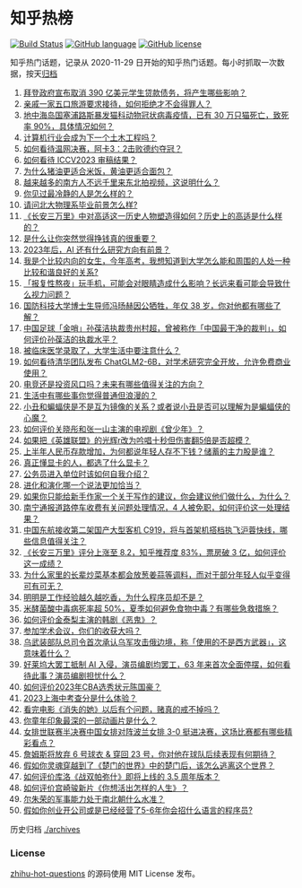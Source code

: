 # 知乎热榜
[![Build Status](https://github.com/ToWeLong/zhihu-hot-questions/workflows/CI/badge.svg)](https://github.com/ToWeLong/zhihu-hot-questions/actions)
[![GitHub language](https://img.shields.io/badge/language-golang-orange.svg)](https://golang.org/)
[![GitHub license](https://img.shields.io/github/license/ToWeLong/zhihu-hot-questions)](https://github.com/ToWeLong/zhihu-hot-questions/blob/main/LICENSE)

知乎热门话题，记录从 2020-11-29 日开始的知乎热门话题。每小时抓取一次数据，按天[归档](./archives)

<!-- BEGIN -->

1. [拜登政府宣布取消 390 亿美元学生贷款债务，将产生哪些影响？](https://www.zhihu.com/question/612385180)
1. [亲戚一家五口旅游要求接待，如何拒绝才不会得罪人？](https://www.zhihu.com/question/507346363)
1. [地中海岛国塞浦路斯暴发猫科动物冠状病毒疫情，已有 30 万只猫死亡，致死率 90%，具体情况如何？](https://www.zhihu.com/question/612427456)
1. [计算机行业会成为下一个土木工程吗？](https://www.zhihu.com/question/602952609)
1. [如何看待温网决赛，阿卡3：2击败德约夺冠？](https://www.zhihu.com/question/612451512)
1. [如何看待 ICCV2023 审稿结果？](https://www.zhihu.com/question/602507329)
1. [为什么猪油更适合米饭，黄油更适合面包？](https://www.zhihu.com/question/610194040)
1. [越来越多的南方人不远千里来东北拍视频，这说明什么？](https://www.zhihu.com/question/611657781)
1. [你见过最冷静的人是怎么样的？](https://www.zhihu.com/question/315251005)
1. [请问北大物理系毕业前景怎么样?](https://www.zhihu.com/question/608309111)
1. [《长安三万里》中对高适这一历史人物塑造得如何？历史上的高适是什么样的？](https://www.zhihu.com/question/611135704)
1. [是什么让你突然觉得挣钱真的很重要？](https://www.zhihu.com/question/607632545)
1. [2023年后，AI 还有什么研究方向有前景？](https://www.zhihu.com/question/591140366)
1. [我是个比较内向的女生，今年高考，我想知道到大学怎么能和周围的人处一种比较和谐良好的关系?](https://www.zhihu.com/question/609562688)
1. [「报复性熬夜」玩手机，可能会对眼睛造成什么影响？长远来看可能会导致什么视力问题？](https://www.zhihu.com/question/604881042)
1. [国防科技大学博士生导师冯旸赫因公牺牲，年仅 38 岁，你对他都有哪些了解？](https://www.zhihu.com/question/612230486)
1. [中国足球「金哨」孙葆洁执裁贵州村超，曾被称作「中国最干净的裁判」，如何评价孙葆洁的执裁水平？](https://www.zhihu.com/question/612380777)
1. [被临床医学录取了，大学生活中要注意什么？](https://www.zhihu.com/question/548875089)
1. [如何看待清华团队发布 ChatGLM2-6B，对学术研究完全开放，允许免费商业使用？](https://www.zhihu.com/question/612249095)
1. [电竞还是投资风口吗？未来有哪些值得关注的方向？](https://www.zhihu.com/question/611889722)
1. [生活中有哪些事你觉得普通但浪漫的？](https://www.zhihu.com/question/600780044)
1. [小丑和蝙蝠侠是不是互为镜像的关系？或者说小丑是否可以理解为是蝙蝠侠的心魔？](https://www.zhihu.com/question/521759474)
1. [如何评价关晓彤和张一山主演的电视剧《曾少年》？](https://www.zhihu.com/question/456127524)
1. [如果把《英雄联盟》的光辉r改为吟唱十秒但伤害翻5倍是否超模？](https://www.zhihu.com/question/612355931)
1. [上半年人民币存款增加，为何都说年轻人存不下钱？储蓄的主力股是谁？](https://www.zhihu.com/question/612271366)
1. [真正懂显卡的人，都选了什么显卡？](https://www.zhihu.com/question/612043329)
1. [公务员进入单位时该如何自我介绍？](https://www.zhihu.com/question/263559427)
1. [进化和演化哪一个说法更加恰当？](https://www.zhihu.com/question/330867720)
1. [如果你只能给新手作家一个关于写作的建议，你会建议他们做什么，为什么？](https://www.zhihu.com/question/610450559)
1. [南宁通报道路停车收费有关问题处理情况，4 人被免职，如何评价这一处理结果？](https://www.zhihu.com/question/612081244)
1. [中国东航接收第二架国产大型客机 C919，将与首架机搭档执飞沪蓉快线，哪些信息值得关注？](https://www.zhihu.com/question/612406672)
1. [《长安三万里》评分上涨至 8.2，知乎推荐度 83%，票房破 3 亿，如何评价这一成绩？](https://www.zhihu.com/question/611296005)
1. [为什么家里的长辈炒菜基本都会放葱姜蒜等调料，而对于部分年轻人似乎变得可有可无？](https://www.zhihu.com/question/605464337)
1. [明明是工作经验越久越吃香，为什么程序员却不是？](https://www.zhihu.com/question/610198706)
1. [米酵菌酸中毒病死率超 50%，夏季如何避免食物中毒？有哪些急救措施？](https://www.zhihu.com/question/612396434)
1. [如何评价金泰梨主演的韩剧《恶鬼》？](https://www.zhihu.com/question/555806806)
1. [参加学术会议，你们的收获大吗？](https://www.zhihu.com/question/356001449)
1. [乌武装部队总司令首次承认乌军攻击俄边境，称「使用的不是西方武器」，这意味着什么？](https://www.zhihu.com/question/612380945)
1. [好莱坞大罢工抵制 AI 入侵，演员编剧均罢工，63 年来首次全面停摆，如何看待此事？演员编剧担忧什么？](https://www.zhihu.com/question/612245095)
1. [如何评价2023年CBA选秀状元陈国豪？](https://www.zhihu.com/question/612257644)
1. [2023上海中考查分是什么体验？](https://www.zhihu.com/question/548141318)
1. [看完电影《消失的她》以后有个问题，赌真的戒不掉吗？](https://www.zhihu.com/question/611260933)
1. [你童年印象最深的一部动画片是什么？](https://www.zhihu.com/question/611043450)
1. [女排世联赛半决赛中国女排对阵波兰女排 3-0  挺进决赛，这场比赛都有哪些精彩看点？](https://www.zhihu.com/question/612374981)
1. [詹姆斯将放弃 6 号球衣 & 穿回 23 号，你对他在球队后续表现有何期待？](https://www.zhihu.com/question/612382743)
1. [假如你灵魂穿越到了《楚门的世界》中的楚门后，该怎么逃离这个世界？](https://www.zhihu.com/question/463821503)
1. [如何评价库洛《战双帕弥什》即将上线的 3.5 周年版本？](https://www.zhihu.com/question/611520886)
1. [如何评价宫崎骏新片《你想活出怎样的人生》？](https://www.zhihu.com/question/611944044)
1. [尔朱荣的军事能力处于南北朝什么水准？](https://www.zhihu.com/question/493693895)
1. [假如你创业开公司或是已经经营了5-6年你会招什么语言的程序员?](https://www.zhihu.com/question/611194909)

<!-- END -->

历史归档 [./archives](./archives)


### License
[zhihu-hot-questions](https://github.com/towelong/zhihu-hot-questions) 的源码使用 MIT License 发布。